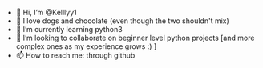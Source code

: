 - 👋 Hi, I’m @Kelllyy1
- 👀 I love dogs and chocolate (even though the two shouldn't mix)
- 🌱 I’m currently learning python3
- 💞️ I’m looking to collaborate on beginner level python projects [and more complex ones as my experience grows :) ]
- 📫 How to reach me: through github

<!---
#Kelllyy1/Kelllyy1 is a ✨ special ✨ repository because its `README.md` (this file) appears on your GitHub profile.
#You can click the Preview link to take a look at your changes.
--->
